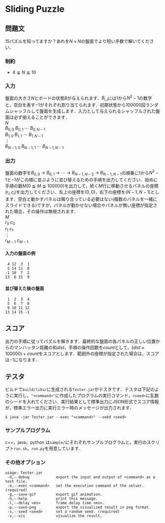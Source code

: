 # Sliding Puzzle

## 問題文
$15$パズルを知ってますか？あれを$N×N$の盤面でより短い手数で解いてください．

### 制約
- $4 \leqq N \leqq 10$

### 入力
盤面の大きさ$N$とボードの状態$B$が与えられます．$B_{i,j}$には$1$から$N^2-1$の数字と，空白を表す$-1$がそれぞれ割り当てられます．初期状態から$100000$回ランダムシャッフルして盤面を生成します．入力として与えられるシャッフルされた盤面は必ず揃えることができます．  
$N$  
$B_{0,0} \ B_{0,1} \ \cdots \ B_{0,N-1}$  
$B_{1,0} \ B_{1,1} \ \cdots \ B_{1,N-1}$  
$\vdots$  
$B_{N-1,0} \ B_{N-1,1} \ \cdots \ B_{N-1,N-1}$  

### 出力
盤面の数字を$B_{0,0} \ \rightarrow \ B_{0,1}  \ \rightarrow \ \cdots \ \rightarrow \ B_{N-1,N-2} \ \rightarrow \ B_{N-1,N-1}$の順番に$1$から$N^2-1$と$-1$がこの順に並ぶように並び替えるための手順を出力してください．始めに手順の数$M(0 \leqq M \leqq 100000)$を出力して，続く$M$行に移動させるパネルの座標$(r_{i},c_{i})$を出力してください．左上の座標を$(0,0)$，右下の座標を$(N-1,N-1)$とします．空白と動かすパネルは隣り合っている必要はない(複数のパネルを一緒にスライドできる)ですが，パネルが動かせない場合やパネルが無い座標が指定された場合，その操作は無視されます．  
$M$  
$r_{0} \ c_{0}$  
$r_{1} \ c_{1}$  
$\vdots$  
$r_{M - 1} \ c_{M - 1}$  

#### 入力の盤面の例
```
 4 12  3  1
 5 14 11  8
-1 10  7  2
13  6 15  9
```

#### 並び替えた後の盤面
```
 1  2  3  4
 5  6  7  8
 9 10 11 12
13 14 15 -1
```

## スコア
出力の手順に従ってパズルを解きます．最終的な盤面の各パネルの正しい位置からのマンハッタン距離の和$dist$，手順の操作回数を$count$として，$(dist × 100000) + count$をスコアとします．範囲外の座標が指定された場合は，スコアは$-1$になります．

## テスタ
ビルドで`build/libs/`に生成される`Tester.jar`がテスタです．テスタは下記のように実行し，`"<command>"`に作成したプログラムの実行コマンド，`<seed>`に乱数のシードを入れてください．実行結果として標準出力にJSON形式でスコア情報が，標準エラー出力に実行エラー時のメッセージが出力されます．
```
$ java -jar Tester.jar --exec "<command>" --seed <seed>
```
### サンプルプログラム
c++，java，python は`sample/`にそれぞれサンプルプログラムと，実行のスクリプト`run.sh`，`run.py`を用意しています．

### その他オプション
```
usage: Tester.jar
 -d,--debug            export the input and output of <command> as a text file.
 -e,--exec <command>   set the execution command of the solver. (required)
 -g,--save-gif         export gif animation.
 -h,--help             print this message.
 -l,--delay <ms>       frame delay time <ms>.
 -p,--save-png         export the visualized result in png format.
 -s,--seed <seed>      set a random seed. (required)
 -v,--vis              visualize the result.
```
